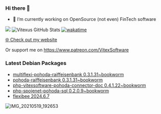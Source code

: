 ### Hi there 👋

- 🔭 I’m currently working on OpenSource  (not even) FinTech software

![](https://komarev.com/ghpvc/?username=Vitexus)
![Vitexus GitHub Stats](https://github-readme-stats.vercel.app/api?username=Vitexus&show_icons=true)
[![wakatime](https://wakatime.com/badge/user/5abba9ca-813e-43ac-9b5f-b1cfdf3dc1c7.svg)](https://wakatime.com/@5abba9ca-813e-43ac-9b5f-b1cfdf3dc1c7)

<p><a href="https://vitexsoftware.cz">🌐 Check out my website</a></p>

Or support me on https://www.patreon.com/VitexSoftware

### Latest Debian Packages
<!-- DEBIAN-PACKAGES-LIST:START -->
- [multiflexi-pohoda-raiffeisenbank 0.3.1.31~bookworm](https://repo.vitexsoftware.com/package.php?package=multiflexi-pohoda-raiffeisenbank)
- [pohoda-raiffeisenbank 0.3.1.31~bookworm](https://repo.vitexsoftware.com/package.php?package=pohoda-raiffeisenbank)
- [php-vitexsoftware-pohoda-connector-doc 0.4.1.22~bookworm](https://repo.vitexsoftware.com/package.php?package=php-vitexsoftware-pohoda-connector-doc)
- [php-spojenet-pohoda-sql 0.2.0.9~bookworm](https://repo.vitexsoftware.com/package.php?package=php-spojenet-pohoda-sql)
- [flexibee 2024.6.7](https://repo.vitexsoftware.com/package.php?package=flexibee)
<!-- DEBIAN-PACKAGES-LIST:END -->

![IMG_20210519_192653](https://user-images.githubusercontent.com/2621130/120022731-1bd48900-bfed-11eb-90f9-4f88f560b8b7.jpg)

<!--
**Vitexus/Vitexus** is a ✨ _special_ ✨ repository because its `README.md` (this file) appears on your GitHub profile.

Here are some ideas to get you started:

- 🌱 I’m currently learning ...
- 👯 I’m looking to collaborate on ...
- 🤔 I’m looking for help with ...
- 💬 Ask me about ...
- 📫 How to reach me: ...
- 😄 Pronouns: ...
- ⚡ Fun fact: ...
-->


